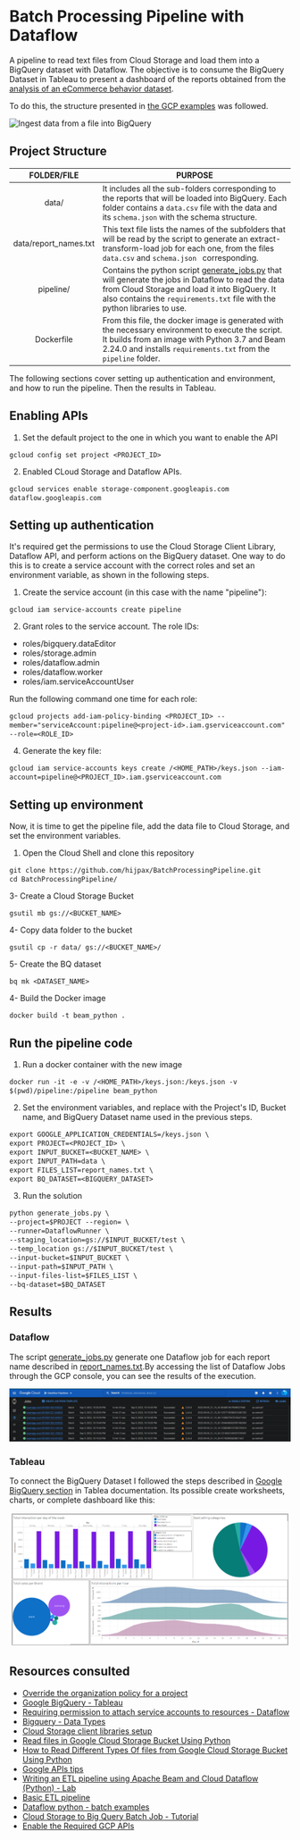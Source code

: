 # Batch Processing Pipeline with Dataflow
A pipeline to read text files from Cloud Storage and load them into a BigQuery dataset with Dataflow. The objective is to consume the BigQuery Dataset in Tableau to present a dashboard of the reports obtained from the [analysis of an eCommerce behavior dataset](https://github.com/hijpax/SparkPractice).

To do this, the structure presented in [the GCP examples](https://github.com/GoogleCloudPlatform/professional-services/tree/main/examples/dataflow-python-examples/batch-examples/cookbook-examples) was followed.

![Ingest data from a file into BigQuery](https://raw.githubusercontent.com/GoogleCloudPlatform/professional-services/main/examples/dataflow-python-examples/batch-examples/cookbook-examples/img/csv_file_to_bigquery.png)

## Project Structure
|      FOLDER/FILE      | PURPOSE                                                                                                                                                                                                                                                            |
|:---------------------:|--------------------------------------------------------------------------------------------------------------------------------------------------------------------------------------------------------------------------------------------------------------------|
|         data/         | It includes all the sub-folders corresponding to the reports that will be loaded into BigQuery. Each folder contains a ``data.csv`` file with the data and its ``schema.json`` with the schema structure.                                                          |
| data/report_names.txt | This text file lists the names of the subfolders that will be read by the script to generate an extract-transform-load job for each one, from the files ``data.csv`` and ``schema.json `` corresponding.                                                           |
|       pipeline/       | Contains the python script [generate_jobs.py](./pipeline/generate_jobs.py) that will generate the jobs in Dataflow to read the data from Cloud Storage and load it into BigQuery. It also contains the ``requirements.txt`` file with the python libraries to use. |
|      Dockerfile       | From this file, the docker image is generated with the necessary environment to execute the script. It builds from an image with Python 3.7 and Beam 2.24.0 and installs ``requirements.txt`` from the ``pipeline`` folder.                                        |


The following sections cover setting up authentication and environment, and how to run the pipeline. Then the results in Tableau.

## Enabling APIs
1. Set the default project to the one in which you want to enable the API
```shell
gcloud config set project <PROJECT_ID>
```
2. Enabled CLoud Storage and Dataflow APIs.
```shell
gcloud services enable storage-component.googleapis.com dataflow.googleapis.com
```
## Setting up authentication
It's required get the permissions to use the Cloud Storage Client Library, Dataflow API, and perform actions on the BigQuery dataset. One way to do this is to create a service account with the correct roles and set an environment variable, as shown in the following steps.

1. Create the service account (in this case with the name "pipeline"):
```shell
gcloud iam service-accounts create pipeline
 ```
2. Grant roles to the service account. The role IDs:
  - roles/bigquery.dataEditor
  - roles/storage.admin
  - roles/dataflow.admin
  - roles/dataflow.worker
  - roles/iam.serviceAccountUser

  Run the following command one time for each role: 

```shell
gcloud projects add-iam-policy-binding <PROJECT_ID> --member="serviceAccount:pipeline@<project-id>.iam.gserviceaccount.com" --role=<ROLE_ID>
   ```
   
4. Generate the key file:

```shell
gcloud iam service-accounts keys create /<HOME_PATH>/keys.json --iam-account=pipeline@<PROJECT_ID>.iam.gserviceaccount.com
```
   
## Setting up environment
Now, it is time to get the pipeline file, add the data file to Cloud Storage, and set the environment variables.

1. Open the Cloud Shell and clone this repository
```shell
git clone https://github.com/hijpax/BatchProcessingPipeline.git
cd BatchProcessingPipeline/
```
3- Create a Cloud Storage Bucket
```shell
gsutil mb gs://<BUCKET_NAME>
```
4- Copy data folder to the bucket
```shell
gsutil cp -r data/ gs://<BUCKET_NAME>/
```
5- Create the BQ dataset
```shell
bq mk <DATASET_NAME>
```
4- Build the Docker image
```shell
docker build -t beam_python .
```

## Run the pipeline code
1. Run a docker container with the new image
```shell
docker run -it -e -v /<HOME_PATH>/keys.json:/keys.json -v $(pwd)/pipeline:/pipeline beam_python
```
2.  Set the environment variables, and replace with the Project's ID, Bucket name, and BigQuery Dataset name used in the previous steps.
```shell
export GOOGLE_APPLICATION_CREDENTIALS=/keys.json \
export PROJECT=<PROJECT_ID> \
export INPUT_BUCKET=<BUCKET_NAME> \
export INPUT_PATH=data \
export FILES_LIST=report_names.txt \
export BQ_DATASET=<BIGQUERY_DATASET>
```
3. Run the solution
```shell
python generate_jobs.py \
--project=$PROJECT --region= \
--runner=DataflowRunner \
--staging_location=gs://$INPUT_BUCKET/test \
--temp_location gs://$INPUT_BUCKET/test \
--input-bucket=$INPUT_BUCKET \
--input-path=$INPUT_PATH \
--input-files-list=$FILES_LIST \
--bq-dataset=$BQ_DATASET 
```

## Results
### Dataflow
The script [generate_jobs.py](./pipeline/generate_jobs.py) generate one Dataflow job for each report name described in [report_names.txt](./data/report_names.txt).By accessing the list of Dataflow Jobs through the GCP console, you can see the results of the execution.

![Jobs list](./images/dataflow_results.png)

### Tableau
To connect the BigQuery Dataset I followed the steps described in [Google BigQuery section](https://help.tableau.com/current/pro/desktop/en-us/examples_googlebigquery.htm) in Tablea documentation.
Its possible create worksheets, charts, or complete dashboard like this:

![Tableau Dashboard](./images/tableau_dashboard.png)

## Resources consulted
* [Override the organization policy for a project](https://cloud.google.com/resource-manager/docs/organization-policy/using-constraints#v2-api_6)
* [Google BigQuery - Tableau](https://help.tableau.com/current/pro/desktop/en-us/examples_googlebigquery.htm)
* [Requiring permission to attach service accounts to resources - Dataflow](https://cloud.google.com/iam/docs/service-accounts-actas#dataproc-dataflow-datafusion)
* [Bigquery - Data Types](https://cloud.google.com/bigquery/docs/reference/standard-sql/data-types#data_type_properties)
* [Cloud Storage client libraries setup](https://cloud.google.com/storage/docs/reference/libraries#client-libraries-install-python)
* [Read files in Google Cloud Storage Bucket Using Python](https://github.com/vigneshSs-07/Cloud-AI-Analytics/tree/main/Cloud%20Storage#hands-on-on-read-files-in-google-cloud-storage-bucket-using-python)
* [How to Read Different Types Of files from Google Cloud Storage Bucket Using Python](https://www.youtube.com/watch?v=bHudgNDyltI&t=117s)
* [Google APIs tips](https://stackoverflow.com/questions/56302658/anonymous-caller-does-not-have-storage-objects-get)
* [Writing an ETL pipeline using Apache Beam and Cloud Dataflow (Python) - Lab](https://www.cloudskillsboost.google/course_sessions/1524821/labs/103668)
* [Basic ETL pipeline](https://github.com/GoogleCloudPlatform/training-data-analyst/blob/master/quests/dataflow_python/1_Basic_ETL/solution/my_pipeline.py)
* [Dataflow python - batch examples](https://github.com/GoogleCloudPlatform/professional-services/tree/main/examples/dataflow-python-examples/batch-examples/cookbook-examples)
* [Cloud Storage to Big Query Batch Job - Tutorial](https://www.youtube.com/watch?v=km9ZR6gVYe0)
* [Enable the Required GCP APIs](https://docs.lacework.com/onboarding/gcp-enable-the-required-apis)
